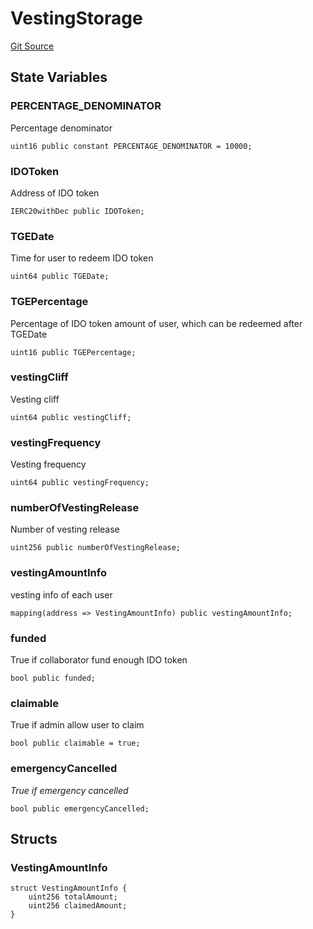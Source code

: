 # VestingStorage
[Git Source](https://github.com/Sotatek-LoiNguyen2/ignition-sc/blob/6fd47416ac9b148d4f43e8bb90a990315ae49b42/contracts/core/VestingStorage.sol)


## State Variables
### PERCENTAGE_DENOMINATOR
Percentage denominator


```solidity
uint16 public constant PERCENTAGE_DENOMINATOR = 10000;
```


### IDOToken
Address of IDO token


```solidity
IERC20withDec public IDOToken;
```


### TGEDate
Time for user to redeem IDO token


```solidity
uint64 public TGEDate;
```


### TGEPercentage
Percentage of IDO token amount of user, which can be redeemed after TGEDate


```solidity
uint16 public TGEPercentage;
```


### vestingCliff
Vesting cliff


```solidity
uint64 public vestingCliff;
```


### vestingFrequency
Vesting frequency


```solidity
uint64 public vestingFrequency;
```


### numberOfVestingRelease
Number of vesting release


```solidity
uint256 public numberOfVestingRelease;
```


### vestingAmountInfo
vesting info of each user


```solidity
mapping(address => VestingAmountInfo) public vestingAmountInfo;
```


### funded
True if collaborator fund enough IDO token


```solidity
bool public funded;
```


### claimable
True if admin allow user to claim


```solidity
bool public claimable = true;
```


### emergencyCancelled
*True if emergency cancelled*


```solidity
bool public emergencyCancelled;
```


## Structs
### VestingAmountInfo

```solidity
struct VestingAmountInfo {
    uint256 totalAmount;
    uint256 claimedAmount;
}
```

